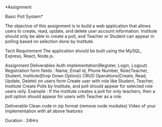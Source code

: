 *Assignment 

Basic Poll System* 

The objective of this assignment is to build a web application that allows users to create, read, update, and delete user account information. 
Institute should only be able to create a poll, and Teacher or Student can appear in polling based on selection done by Institute.

Tech Requirement
The application should be built using the MySQL, Express, React, Node.js. 

Assignment Deliverables
Auth implementation(Register, Login, Logout)
Registration form fields : Name, Email id, Phone Number, Role(Teacher, Student, Institute(Drop Down Option))
CRUD Operations(Create, Read, Update, Delete) on users form
Create user with role like Student, Teacher, Institute
Create Polls by Institute, and poll should appear for selected role users only.
Example : If the institute creates a poll for only teachers, then a poll option should appear for users with Teacher as a role.

Deliverable
Clean code in zip format (remove node modules)
Video of your implementation with all above features

Duration : 24Hrs